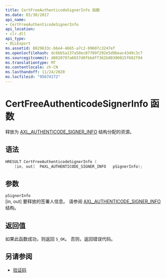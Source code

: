 ```yaml
---
title: CertFreeAuthenticodeSignerInfo 函数
ms.date: 03/30/2017
api_name:
- CertFreeAuthenticodeSignerInfo
api_location:
- clr.dll
api_type:
- DLLExport
ms.assetid: 8029633c-b6e4-4665-a7c2-89607c3247ef
ms.openlocfilehash: dc6bb5a137a50ec07f89f292e5d9beac4349c3c7
ms.sourcegitcommit: d8020797a6657d0fbbdff362b80300815f682f94
ms.translationtype: MT
ms.contentlocale: zh-CN
ms.lasthandoff: 11/24/2020
ms.locfileid: "95674172"
---
```

# <a name="certfreeauthenticodesignerinfo-function"></a>CertFreeAuthenticodeSignerInfo 函数

释放为 [AXL_AUTHENTICODE_SIGNER_INFO](axl-authenticode-signer-info-structure.md) 结构分配的资源。  
  
## <a name="syntax"></a>语法  
  
```cpp  
HRESULT CertFreeAuthenticodeSignerInfo (  
    [in, out]  PAXL_AUTHENTICODE_SIGNER_INFO   pSignerInfo);  
```  
  
## <a name="parameters"></a>参数  

 `pSignerInfo`  
 [in, out] 要释放的签署人信息。 请参阅 [AXL_AUTHENTICODE_SIGNER_INFO](axl-authenticode-signer-info-structure.md) 结构。  
  
## <a name="return-value"></a>返回值  

 如果此函数成功，则返回 `S_OK`。 否则，返回错误代码。  
  
## <a name="see-also"></a>另请参阅

- [验证码](index.md)
